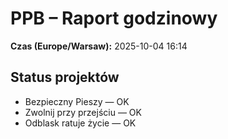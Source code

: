 # PPB – Raport godzinowy
**Czas (Europe/Warsaw):** 2025-10-04 16:14

## Status projektów
- Bezpieczny Pieszy — OK
- Zwolnij przy przejściu — OK
- Odblask ratuje życie — OK

